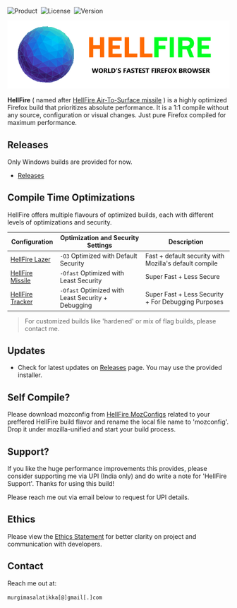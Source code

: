 ![Product](https://img.shields.io/badge/-HellFire-61DAFB?logo=firefox&logoColor=white&style=for-the-badge) &nbsp;![License](https://img.shields.io/badge/-MPLv2.0-61DAFB?logo=license&logoColor=white&style=for-the-badge) &nbsp;![Version](https://img.shields.io/badge/-123.0a1-61DAFB?logo=version&logoColor=white&style=for-the-badge)

<p align="center">
  <img src="https://raw.githubusercontent.com/BVSHAI/HellFire/main/Assets/logo.png">
</p>

**HellFire** ( named after [HellFire Air-To-Surface missile](https://en.wikipedia.org/wiki/AGM-114_Hellfire) ) is a highly optimized Firefox build that prioritizes absolute performance. It is a 1:1 compile without any source, configuration or visual changes. Just pure Firefox compiled for maximum performance.

## Releases

Only Windows builds are provided for now.

- [Releases](https://github.com/BVSHAI/HellFire/releases/)

## Compile Time Optimizations

HellFire offers multiple flavours of optimized builds, each with different levels of optimizations and security.

| **Configuration** | **Optimization and Security Settings** | **Description** |
|--------------------|----------------------------------------|-----------------|
| [HellFire Lazer](https://raw.githubusercontent.com/BVSHAI/HellFire/main/MozConfigs/mozconfig_lazer) | `-O3` Optimized with Default Security | Fast + default security with Mozilla's default compile |
| [HellFire Missile](https://raw.githubusercontent.com/BVSHAI/HellFire/main/MozConfigs/mozconfig_missile) | `-Ofast` Optimized with Least Security | Super Fast + Less Secure |
| [HellFire Tracker](https://raw.githubusercontent.com/BVSHAI/HellFire/main/MozConfigs/mozconfig_tracker) | `-Ofast` Optimized with Least Security + Debugging | Super Fast + Less Security + For Debugging Purposes |

> For customized builds like 'hardened' or mix of flag builds, please contact me.

## Updates

- Check for latest updates on [Releases](https://github.com/BVSHAI/HellFire/releases/) page. You may use the provided installer.

## Self Compile?

Please download mozconfig from [HellFire MozConfigs](https://github.com/BVSHAI/HellFire/tree/main/MozConfigs) related to your preffered HellFire build flavor and rename the local file name to 'mozconfig'. Drop it under mozilla-unified and start your build process.

## Support?

If you like the huge performance improvements this provides, please consider supporting me via UPI (India only) and do write a note for 'HellFire Support'. Thanks for using this build!

Please reach me out via email below to request for UPI details.

## Ethics

Please view the [Ethics Statement](https://raw.githubusercontent.com/BVSHAI/HellFire/main/ETHICS.md) for better clarity on project and communication with developers.

## Contact

Reach me out at:

`murgimasalatikka[@]gmail[.]com`

